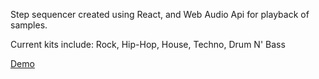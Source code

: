 Step sequencer created using React, and Web Audio Api for playback of samples.

Current kits include: 
    Rock,
    Hip-Hop,
    House,
    Techno,
    Drum N' Bass

<a href="https://incognic0.github.io/step-sequencer/">Demo</a>